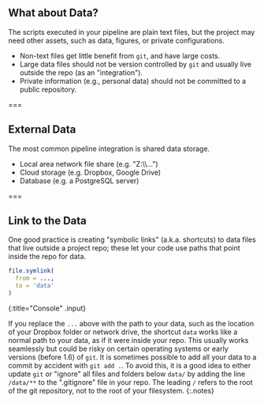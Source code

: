 ---
---

## What about Data?

The scripts executed in your pipeline are plain text files, but the project
may need other assets, such as data, figures, or private configurations.

- Non-text files get little benefit from `git`, and have large costs.
- Large data files should not be version controlled by `git` and usually live outside the repo (as an "integration").
- Private information (e.g., personal data) should not be committed to a public repository.

===

## External Data

The most common pipeline integration is shared data storage.

- Local area network file share (e.g. "Z:\\\\...")
- Cloud storage (e.g. Dropbox, Google Drive)
- Database (e.g. a PostgreSQL server)

===

## Link to the Data

One good practice is creating "symbolic links" (a.k.a. shortcuts) to data files
that live outside a project repo; these let your code use paths that point
inside the repo for data.

~~~r
file.symlink(
  from = ...,
  to = 'data'
)
~~~
{:title="Console" .input}

If you replace the `...` above with the path to your data, such as the location
of your Dropbox folder or network drive, the shortcut `data` works like a normal path to your data, 
as if it were inside your repo. This usually works seamlessly but could be risky on
certain operating systems or early versions (before 1.6) of `git`. It is
sometimes possible to add all your data to a commit by accident with `git add .`. 
To avoid this, it is a good idea to either update `git` or "ignore" all files 
and folders below `data/` by adding the line `/data/**` to the ".gitignore" 
file in your repo. The leading `/` refers to the root of the git repository, 
not to the root of your filesystem.
{:.notes}